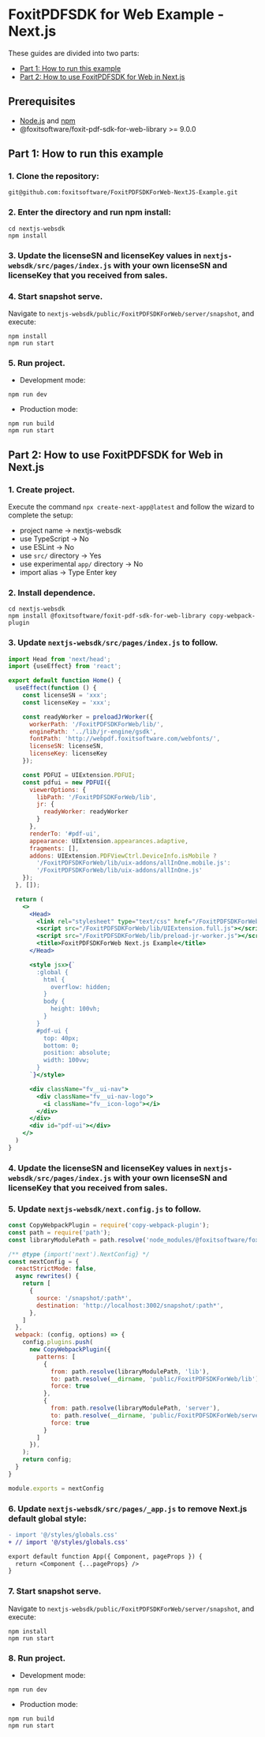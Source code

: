 # FoxitPDFSDK for Web Example - Next.js

These guides are divided into two parts:

- [Part 1: How to run this example](#part-1-how-to-run-this-example)
- [Part 2: How to use FoxitPDFSDK for Web in Next.js](#part-2-how-to-use-foxitpdfsdk-for-web-in-next.js)

## Prerequisites

- [Node.js](https://nodejs.org/en) and [npm](https://docs.npmjs.com/getting-started)
- @foxitsoftware/foxit-pdf-sdk-for-web-library >= 9.0.0

## Part 1: How to run this example

### 1. Clone the repository:
```shell
git@github.com:foxitsoftware/FoxitPDFSDKForWeb-NextJS-Example.git
```
### 2. Enter the directory and run npm install:
```shell
cd nextjs-websdk
npm install
```
### 3. Update the licenseSN and licenseKey values in `nextjs-websdk/src/pages/index.js` with your own licenseSN and licenseKey that you received from sales.
### 4. Start snapshot serve.
Navigate to `nextjs-websdk/public/FoxitPDFSDKForWeb/server/snapshot`, and execute:
```shell
npm install
npm run start
```
### 5. Run project.
- Development mode:
```shell
npm run dev
```
- Production mode:
```shell
npm run build
npm run start
```

## Part 2: How to use FoxitPDFSDK for Web in Next.js

### 1. Create project.
Execute the command `npx create-next-app@latest` and follow the wizard to complete the setup: 
- project name -> nextjs-websdk
- use TypeScript -> No
- use ESLint -> No
- use `src/` directory -> Yes
- use experimental `app/` directory -> No
- import alias -> Type Enter key
### 2. Install dependence.
```shell
cd nextjs-websdk
npm install @foxitsoftware/foxit-pdf-sdk-for-web-library copy-webpack-plugin
```
### 3. Update `nextjs-websdk/src/pages/index.js` to follow.
```jsx
import Head from 'next/head';
import {useEffect} from 'react';

export default function Home() {
  useEffect(function () {
    const licenseSN = 'xxx';
    const licenseKey = 'xxx';

    const readyWorker = preloadJrWorker({
      workerPath: '/FoxitPDFSDKForWeb/lib/',
      enginePath: '../lib/jr-engine/gsdk',
      fontPath: 'http://webpdf.foxitsoftware.com/webfonts/',
      licenseSN: licenseSN,
      licenseKey: licenseKey
    });

    const PDFUI = UIExtension.PDFUI;
    const pdfui = new PDFUI({
      viewerOptions: {
        libPath: '/FoxitPDFSDKForWeb/lib',
        jr: {
          readyWorker: readyWorker
        }
      },
      renderTo: '#pdf-ui',
      appearance: UIExtension.appearances.adaptive,
      fragments: [],
      addons: UIExtension.PDFViewCtrl.DeviceInfo.isMobile ?
        '/FoxitPDFSDKForWeb/lib/uix-addons/allInOne.mobile.js':
        '/FoxitPDFSDKForWeb/lib/uix-addons/allInOne.js'
    });
  }, []);

  return (
    <>
      <Head>
        <link rel="stylesheet" type="text/css" href="/FoxitPDFSDKForWeb/lib/UIExtension.css"/>
        <script src="/FoxitPDFSDKForWeb/lib/UIExtension.full.js"></script>
        <script src="/FoxitPDFSDKForWeb/lib/preload-jr-worker.js"></script>
        <title>FoxitPDFSDKForWeb Next.js Example</title>
      </Head>

      <style jsx>{`
        :global {
          html {
            overflow: hidden;
          }
          body {
            height: 100vh;
          }
        }
        #pdf-ui {
          top: 40px;
          bottom: 0;
          position: absolute;
          width: 100vw;
        }
      `}</style>

      <div className="fv__ui-nav">
        <div className="fv__ui-nav-logo">
          <i className="fv__icon-logo"></i>
        </div>
      </div>
      <div id="pdf-ui"></div>
    </>
  )
}

```
### 4. Update the licenseSN and licenseKey values in `nextjs-websdk/src/pages/index.js` with your own licenseSN and licenseKey that you received from sales.
### 5. Update `nextjs-websdk/next.config.js` to follow.
```js
const CopyWebpackPlugin = require('copy-webpack-plugin');
const path = require('path');
const libraryModulePath = path.resolve('node_modules/@foxitsoftware/foxit-pdf-sdk-for-web-library');

/** @type {import('next').NextConfig} */
const nextConfig = {
  reactStrictMode: false,
  async rewrites() {
    return [
      {
        source: '/snapshot/:path*',
        destination: 'http://localhost:3002/snapshot/:path*',
      },
    ]
  },
  webpack: (config, options) => {
    config.plugins.push(
      new CopyWebpackPlugin({
        patterns: [
          {
            from: path.resolve(libraryModulePath, 'lib'),
            to: path.resolve(__dirname, 'public/FoxitPDFSDKForWeb/lib'),
            force: true
          },
          {
            from: path.resolve(libraryModulePath, 'server'),
            to: path.resolve(__dirname, 'public/FoxitPDFSDKForWeb/server'),
            force: true
          }
        ]
      }),
    );
    return config;
  }
}

module.exports = nextConfig
```
### 6. Update `nextjs-websdk/src/pages/_app.js` to remove Next.js default global style:
```diff
- import '@/styles/globals.css'
+ // import '@/styles/globals.css'

export default function App({ Component, pageProps }) {
  return <Component {...pageProps} />
}
```
### 7. Start snapshot serve.
Navigate to `nextjs-websdk/public/FoxitPDFSDKForWeb/server/snapshot`, and execute:
```shell
npm install
npm run start
```
### 8. Run project.
- Development mode:
```shell
npm run dev
```
- Production mode:
```shell
npm run build
npm run start
```
